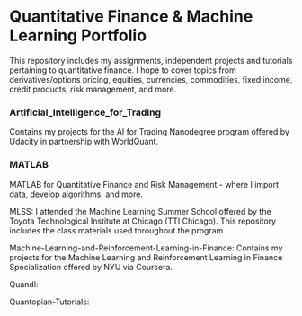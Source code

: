 # Quantitative Finance & Machine Learning Portfolio

This repository includes my assignments, independent projects and tutorials pertaining to quantitative finance. I hope to cover topics from derivatives/options pricing, equities, currencies, commodities, fixed income, credit products, risk management, and more.

### Artificial_IntelIigence_for_Trading
Contains my projects for the AI for Trading Nanodegree program offered by Udacity in partnership with WorldQuant. 

### MATLAB
MATLAB for Quantitative Finance and Risk Management - where I import data, develop algorithms, and more.

MLSS: I attended the Machine Learning Summer School offered by the Toyota Technological Institute at Chicago (TTI Chicago). This repository includes the class materials used throughout the program. 

Machine-Learning-and-Reinforcement-Learning-in-Finance: Contains my projects for the Machine Learning and Reinforcement Learning in Finance Specialization offered by NYU via Coursera. 

Quandl:

Quantopian-Tutorials:


